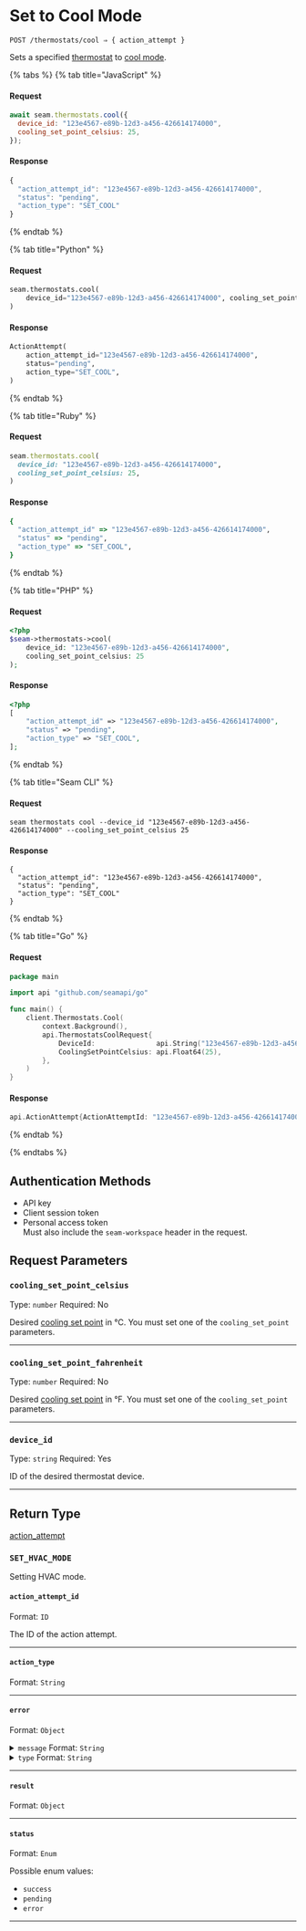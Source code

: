 # Set to Cool Mode

```
POST /thermostats/cool ⇒ { action_attempt }
```

Sets a specified [thermostat](https://docs.seam.co/latest/capability-guides/thermostats) to [cool mode](https://docs.seam.co/latest/capability-guides/thermostats/configure-current-climate-settings).

{% tabs %}
{% tab title="JavaScript" %}
#### Request

```javascript
await seam.thermostats.cool({
  device_id: "123e4567-e89b-12d3-a456-426614174000",
  cooling_set_point_celsius: 25,
});
```

#### Response

```javascript
{
  "action_attempt_id": "123e4567-e89b-12d3-a456-426614174000",
  "status": "pending",
  "action_type": "SET_COOL"
}
```
{% endtab %}

{% tab title="Python" %}
#### Request

```python
seam.thermostats.cool(
    device_id="123e4567-e89b-12d3-a456-426614174000", cooling_set_point_celsius=25
)
```

#### Response

```python
ActionAttempt(
    action_attempt_id="123e4567-e89b-12d3-a456-426614174000",
    status="pending",
    action_type="SET_COOL",
)
```
{% endtab %}

{% tab title="Ruby" %}
#### Request

```ruby
seam.thermostats.cool(
  device_id: "123e4567-e89b-12d3-a456-426614174000",
  cooling_set_point_celsius: 25,
)
```

#### Response

```ruby
{
  "action_attempt_id" => "123e4567-e89b-12d3-a456-426614174000",
  "status" => "pending",
  "action_type" => "SET_COOL",
}
```
{% endtab %}

{% tab title="PHP" %}
#### Request

```php
<?php
$seam->thermostats->cool(
    device_id: "123e4567-e89b-12d3-a456-426614174000",
    cooling_set_point_celsius: 25
);
```

#### Response

```php
<?php
[
    "action_attempt_id" => "123e4567-e89b-12d3-a456-426614174000",
    "status" => "pending",
    "action_type" => "SET_COOL",
];
```
{% endtab %}

{% tab title="Seam CLI" %}
#### Request

```seam_cli
seam thermostats cool --device_id "123e4567-e89b-12d3-a456-426614174000" --cooling_set_point_celsius 25
```

#### Response

```seam_cli
{
  "action_attempt_id": "123e4567-e89b-12d3-a456-426614174000",
  "status": "pending",
  "action_type": "SET_COOL"
}
```
{% endtab %}

{% tab title="Go" %}
#### Request

```go
package main

import api "github.com/seamapi/go"

func main() {
	client.Thermostats.Cool(
		context.Background(),
		api.ThermostatsCoolRequest{
			DeviceId:               api.String("123e4567-e89b-12d3-a456-426614174000"),
			CoolingSetPointCelsius: api.Float64(25),
		},
	)
}
```

#### Response

```go
api.ActionAttempt{ActionAttemptId: "123e4567-e89b-12d3-a456-426614174000", Status: "pending", ActionType: "SET_COOL"}
```
{% endtab %}

{% endtabs %}

## Authentication Methods

- API key
- Client session token
- Personal access token
  <br>Must also include the `seam-workspace` header in the request.

## Request Parameters

### `cooling_set_point_celsius`

Type: `number`
Required: No

Desired [cooling set point](../../capability-guides/thermostats/understanding-thermostat-concepts/set-points.md) in °C. You must set one of the `cooling_set_point` parameters.

***

### `cooling_set_point_fahrenheit`

Type: `number`
Required: No

Desired [cooling set point](../../capability-guides/thermostats/understanding-thermostat-concepts/set-points.md) in °F. You must set one of the `cooling_set_point` parameters.

***

### `device_id`

Type: `string`
Required: Yes

ID of the desired thermostat device.

***

## Return Type

[action\_attempt](./)

### `SET_HVAC_MODE`

Setting HVAC mode.

#### `action_attempt_id`

Format: `ID`

The ID of the action attempt.


---

#### `action_type`

Format: `String`


---

#### `error`

Format: `Object`

<details>

<summary><code>message</code> Format: <code>String</code></summary>

</details>
<details>

<summary><code>type</code> Format: <code>String</code></summary>

</details>

---

#### `result`

Format: `Object`


---

#### `status`

Format: `Enum`

Possible enum values:
- `success`
- `pending`
- `error`


---

